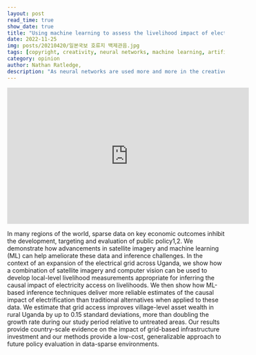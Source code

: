 ```yaml
---
layout: post
read_time: true
show_date: true
title: "Using machine learning to assess the livelihood impact of electricity access?"
date: 2022-11-25
img: posts/20210420/일본국보 호류지 백제관음.jpg
tags: [copyright, creativity, neural networks, machine learning, artificial intelligence]
category: opinion
author: Nathan Ratledge,
description: "As neural networks are used more and more in the creative process, text, images and even music are now created by AI, but who owns the copyright for those works?"
---
```

<iframe width="560" height="315" src="https://youtu.be/Kbkc_0Ns6q0" title="YouTube video player" frameborder="0" allow="accelerometer; autoplay; clipboard-write; encrypted-media; gyroscope; picture-in-picture" allowfullscreen></iframe>

In many regions of the world, sparse data on key economic outcomes inhibit the development, targeting and evaluation of public policy1,2. We demonstrate how advancements in satellite imagery and machine learning (ML) can help ameliorate these data and inference challenges. In the context of an expansion of the electrical grid across Uganda, we show how a combination of satellite imagery and computer vision can be used to develop local-level livelihood measurements appropriate for inferring the causal impact of electricity access on livelihoods. We then show how ML-based inference techniques deliver more reliable estimates of the causal impact of electrification than traditional alternatives when applied to these data. We estimate that grid access improves village-level asset wealth in rural Uganda by up to 0.15 standard deviations, more than doubling the growth rate during our study period relative to untreated areas. Our results provide country-scale evidence on the impact of grid-based infrastructure investment and our methods provide a low-cost, generalizable approach to future policy evaluation in data-sparse environments.
